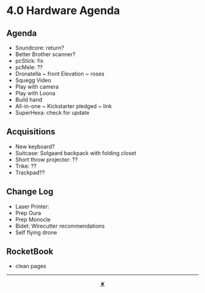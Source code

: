 # 4.0 Hardware Agenda

## Agenda

* Soundcore: return?
* Better Brother scanner?
* pcStick: fix
* pcMele: ??
* Dronatella ~ front Elevation ~ roses
* Squegg Video
* Play with camera
* Play with Loona
* Build hand
* All-in-one ~ Kickstarter pledged ~ link
* SuperHexa: check for update

## Acquisitions

* New keyboard?
* Suitcase: Solgaard backpack with folding closet
* Short throw projector: ??
* Trike: ??
* Trackpad??

  

## Change Log

* Laser Printer: 
* Prep Oura
* Prep Monocle
* Bidet: Wirecutter recommendations
* Self flying drone

## RocketBook

* clean pages

***

<center title="Hello! Click me to go up to the top"><a class="aDingbat" href="javascript:window.main.scrollTo(0,0);">❦</a></center>